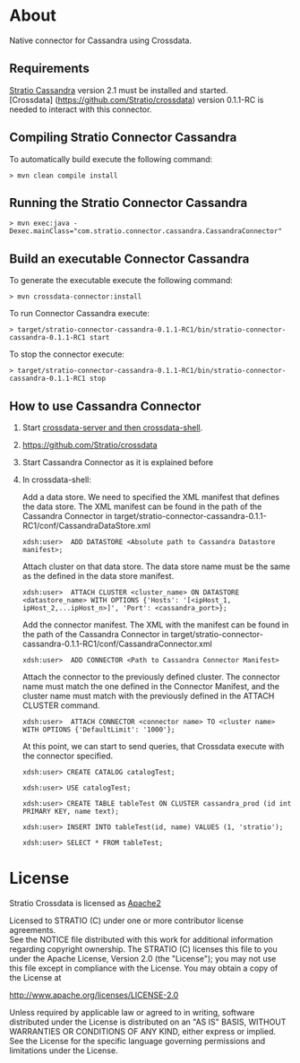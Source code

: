 # About #

Native connector for Cassandra using Crossdata.

## Requirements ##

[Stratio Cassandra](https://github.com/Stratio/stratio-cassandra) version 2.1 must be installed and started.  
[Crossdata] (https://github.com/Stratio/crossdata) version 0.1.1-RC is needed to interact with this connector.

## Compiling Stratio Connector Cassandra ##

To automatically build execute the following command:


    > mvn clean compile install


## Running the Stratio Connector Cassandra ##


    > mvn exec:java -Dexec.mainClass="com.stratio.connector.cassandra.CassandraConnector"



## Build an executable Connector Cassandra ##

To generate the executable execute the following command:


    > mvn crossdata-connector:install


To run Connector Cassandra execute:


    > target/stratio-connector-cassandra-0.1.1-RC1/bin/stratio-connector-cassandra-0.1.1-RC1 start


To stop the connector execute:


    > target/stratio-connector-cassandra-0.1.1-RC1/bin/stratio-connector-cassandra-0.1.1-RC1 stop


## How to use Cassandra Connector ##

 1. Start [crossdata-server and then crossdata-shell](https://github.com/Stratio/crossdata).  
 2. https://github.com/Stratio/crossdata
 3. Start Cassandra Connector as it is explained before
 4. In crossdata-shell:
    
    Add a data store. We need to specified the XML manifest that defines the data store. The XML manifest can be found
    in the path of the Cassandra Connector in target/stratio-connector-cassandra-0.1.1-RC1/conf/CassandraDataStore.xml
    
    
        xdsh:user>  ADD DATASTORE <Absolute path to Cassandra Datastore manifest>;
    
    
    Attach cluster on that data store. The data store name must be the same as the defined in the data store manifest.
    
    
        xdsh:user>  ATTACH CLUSTER <cluster_name> ON DATASTORE <datastore_name> WITH OPTIONS {'Hosts': '[<ipHost_1, ipHost_2,...ipHost_n>]', 'Port': <cassandra_port>};
    
    
    Add the connector manifest. The XML with the manifest can be found in the path of the Cassandra Connector in
    target/stratio-connector-cassandra-0.1.1-RC1/conf/CassandraConnector.xml
    
    
        xdsh:user>  ADD CONNECTOR <Path to Cassandra Connector Manifest>
    
    
    Attach the connector to the previously defined cluster. The connector name must match the one defined in the
    Connector Manifest, and the cluster name must match with the previously defined in the ATTACH CLUSTER command.
    
    
        xdsh:user>  ATTACH CONNECTOR <connector name> TO <cluster name> WITH OPTIONS {'DefaultLimit': '1000'};
    
    
    At this point, we can start to send queries, that Crossdata execute with the connector specified.    
    
        xdsh:user> CREATE CATALOG catalogTest;
    
        xdsh:user> USE catalogTest;
    
        xdsh:user> CREATE TABLE tableTest ON CLUSTER cassandra_prod (id int PRIMARY KEY, name text);
    
        xdsh:user> INSERT INTO tableTest(id, name) VALUES (1, 'stratio');
    
        xdsh:user> SELECT * FROM tableTest;


# License #

Stratio Crossdata is licensed as [Apache2](http://www.apache.org/licenses/LICENSE-2.0.txt)

Licensed to STRATIO (C) under one or more contributor license agreements.  
See the NOTICE file distributed with this work for additional information 
regarding copyright ownership.  The STRATIO (C) licenses this file
to you under the Apache License, Version 2.0 (the
"License"); you may not use this file except in compliance
with the License.  You may obtain a copy of the License at

  http://www.apache.org/licenses/LICENSE-2.0

Unless required by applicable law or agreed to in writing,
software distributed under the License is distributed on an
"AS IS" BASIS, WITHOUT WARRANTIES OR CONDITIONS OF ANY
KIND, either express or implied.  See the License for the
specific language governing permissions and limitations
under the License.
